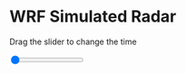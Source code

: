 <h1>WRF Simulated Radar</h1>
<p>Drag the slider to change the time</p>

<div class="slidecontainer">
<input oninput='setImage(this)' class="slider" type="range" min="0" max="49" value="0" step="1" />
<img id='img'/>
</div>

<script>
var img = document.getElementById('img');
var img_array = ['/assets/images/wrf/rf_wrfout_d01_2020-02-11_12:00:00.png',
'/assets/images/wrf/rf_wrfout_d01_2020-02-11_13:00:00.png',
'/assets/images/wrf/rf_wrfout_d01_2020-02-11_14:00:00.png',
'/assets/images/wrf/rf_wrfout_d01_2020-02-11_15:00:00.png',
'/assets/images/wrf/rf_wrfout_d01_2020-02-11_16:00:00.png',
'/assets/images/wrf/rf_wrfout_d01_2020-02-11_17:00:00.png',
'/assets/images/wrf/rf_wrfout_d01_2020-02-11_18:00:00.png',
'/assets/images/wrf/rf_wrfout_d01_2020-02-11_19:00:00.png',
'/assets/images/wrf/rf_wrfout_d01_2020-02-11_20:00:00.png',
'/assets/images/wrf/rf_wrfout_d01_2020-02-11_21:00:00.png',
'/assets/images/wrf/rf_wrfout_d01_2020-02-11_22:00:00.png',
'/assets/images/wrf/rf_wrfout_d01_2020-02-11_23:00:00.png',
'/assets/images/wrf/rf_wrfout_d01_2020-02-12_00:00:00.png',
'/assets/images/wrf/rf_wrfout_d01_2020-02-12_01:00:00.png',
'/assets/images/wrf/rf_wrfout_d01_2020-02-12_02:00:00.png',
'/assets/images/wrf/rf_wrfout_d01_2020-02-12_03:00:00.png',
'/assets/images/wrf/rf_wrfout_d01_2020-02-12_04:00:00.png',
'/assets/images/wrf/rf_wrfout_d01_2020-02-12_05:00:00.png',
'/assets/images/wrf/rf_wrfout_d01_2020-02-12_06:00:00.png',
'/assets/images/wrf/rf_wrfout_d01_2020-02-12_07:00:00.png',
'/assets/images/wrf/rf_wrfout_d01_2020-02-12_08:00:00.png',
'/assets/images/wrf/rf_wrfout_d01_2020-02-12_09:00:00.png',
'/assets/images/wrf/rf_wrfout_d01_2020-02-12_10:00:00.png',
'/assets/images/wrf/rf_wrfout_d01_2020-02-12_11:00:00.png',
'/assets/images/wrf/rf_wrfout_d01_2020-02-12_12:00:00.png',
'/assets/images/wrf/rf_wrfout_d01_2020-02-12_13:00:00.png',
'/assets/images/wrf/rf_wrfout_d01_2020-02-12_14:00:00.png',
'/assets/images/wrf/rf_wrfout_d01_2020-02-12_15:00:00.png',
'/assets/images/wrf/rf_wrfout_d01_2020-02-12_16:00:00.png',
'/assets/images/wrf/rf_wrfout_d01_2020-02-12_17:00:00.png',
'/assets/images/wrf/rf_wrfout_d01_2020-02-12_18:00:00.png',
'/assets/images/wrf/rf_wrfout_d01_2020-02-12_19:00:00.png',
'/assets/images/wrf/rf_wrfout_d01_2020-02-12_20:00:00.png',
'/assets/images/wrf/rf_wrfout_d01_2020-02-12_21:00:00.png',
'/assets/images/wrf/rf_wrfout_d01_2020-02-12_22:00:00.png',
'/assets/images/wrf/rf_wrfout_d01_2020-02-12_23:00:00.png',
'/assets/images/wrf/rf_wrfout_d01_2020-02-13_00:00:00.png',
'/assets/images/wrf/rf_wrfout_d01_2020-02-13_01:00:00.png',
'/assets/images/wrf/rf_wrfout_d01_2020-02-13_02:00:00.png',
'/assets/images/wrf/rf_wrfout_d01_2020-02-13_03:00:00.png',
'/assets/images/wrf/rf_wrfout_d01_2020-02-13_04:00:00.png',
'/assets/images/wrf/rf_wrfout_d01_2020-02-13_05:00:00.png',
'/assets/images/wrf/rf_wrfout_d01_2020-02-13_06:00:00.png',
'/assets/images/wrf/rf_wrfout_d01_2020-02-13_07:00:00.png',
'/assets/images/wrf/rf_wrfout_d01_2020-02-13_08:00:00.png',
'/assets/images/wrf/rf_wrfout_d01_2020-02-13_09:00:00.png',
'/assets/images/wrf/rf_wrfout_d01_2020-02-13_10:00:00.png',
'/assets/images/wrf/rf_wrfout_d01_2020-02-13_11:00:00.png',
'/assets/images/wrf/rf_wrfout_d01_2020-02-13_12:00:00.png',];
function setImage(obj)
{
        var value = obj.value;
        img.src = img_array[value];

}
</script>
